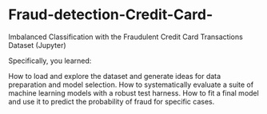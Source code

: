 # Fraud-detection-Credit-Card-
Imbalanced Classification with the Fraudulent Credit Card Transactions Dataset (Jupyter)


Specifically, you learned:

How to load and explore the dataset and generate ideas for data preparation and model selection.
How to systematically evaluate a suite of machine learning models with a robust test harness.
How to fit a final model and use it to predict the probability of fraud for specific cases.
